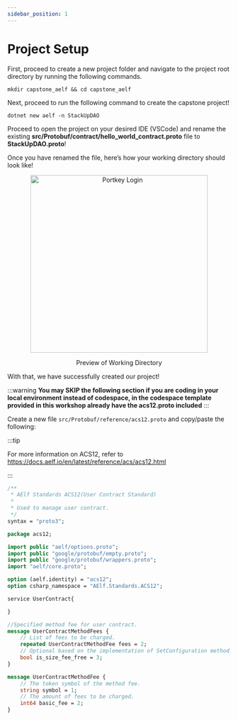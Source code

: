 ```yaml
---
sidebar_position: 1
---
```


# Project Setup

First, proceed to create a new project folder and navigate to the project root directory by running the following commands.

```
mkdir capstone_aelf && cd capstone_aelf
```

Next, proceed to run the following command to create the capstone project!

```
dotnet new aelf -n StackUpDAO
```

Proceed to open the project on your desired IDE (VSCode) and rename the existing **src/Protobuf/contract/hello_world_contract.proto** file to **StackUpDAO.proto**!

Once you have renamed the file, here’s how your working directory should look like!

<p align="center">
<img src="/img/project-dir.png" alt="Portkey Login" width="400"/>
</p>
<p align="center">Preview of Working Directory</p>

With that, we have successfully created our project!




:::warning
**You may SKIP the following section if you are coding in your local environment instead of codespace, in the codespace template provided in this workshop already have the acs12.proto included**
:::

Create a new file `src/Protobuf/reference/acs12.proto` and copy/paste the following:

:::tip

For more information on ACS12, refer to https://docs.aelf.io/en/latest/reference/acs/acs12.html

:::

```protobuf title="src/Protobuf/reference/acs12.proto" showLineNumbers
/**
 * AElf Standards ACS12(User Contract Standard)
 *
 * Used to manage user contract.
 */
syntax = "proto3";

package acs12;

import public "aelf/options.proto";
import public "google/protobuf/empty.proto";
import public "google/protobuf/wrappers.proto";
import "aelf/core.proto";

option (aelf.identity) = "acs12";
option csharp_namespace = "AElf.Standards.ACS12";

service UserContract{

}

//Specified method fee for user contract.
message UserContractMethodFees {
    // List of fees to be charged.
    repeated UserContractMethodFee fees = 2;
    // Optional based on the implementation of SetConfiguration method.
    bool is_size_fee_free = 3;
}

message UserContractMethodFee {
    // The token symbol of the method fee.
    string symbol = 1;
    // The amount of fees to be charged.
    int64 basic_fee = 2;
}
```